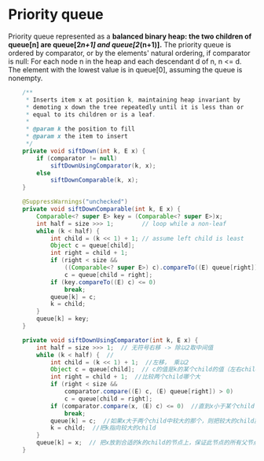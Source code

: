 # Priority queue
Priority queue represented as a **balanced binary heap: the two children of queue[n] are queue[2*n+1] and queue[2*(n+1)].** The priority queue is ordered by comparator, or by the elements' natural ordering, if comparator is null: For each node n in the heap and each descendant d of n, n <= d. The element with the lowest value is in queue[0], assuming the queue is nonempty.

```Java
    /**
     * Inserts item x at position k, maintaining heap invariant by
     * demoting x down the tree repeatedly until it is less than or
     * equal to its children or is a leaf.
     *
     * @param k the position to fill
     * @param x the item to insert
     */
    private void siftDown(int k, E x) {
        if (comparator != null)
            siftDownUsingComparator(k, x);
        else
            siftDownComparable(k, x);
    }

    @SuppressWarnings("unchecked")
    private void siftDownComparable(int k, E x) {
        Comparable<? super E> key = (Comparable<? super E>)x;
        int half = size >>> 1;        // loop while a non-leaf
        while (k < half) {
            int child = (k << 1) + 1; // assume left child is least
            Object c = queue[child];
            int right = child + 1;
            if (right < size &&
                ((Comparable<? super E>) c).compareTo((E) queue[right]) > 0)
                c = queue[child = right];
            if (key.compareTo((E) c) <= 0)
                break;
            queue[k] = c;
            k = child;
        }
        queue[k] = key;
    }

    private void siftDownUsingComparator(int k, E x) {
        int half = size >>> 1;  // 无符号右移 -> 除以2取中间值
        while (k < half) {  //
            int child = (k << 1) + 1;  //左移， 乘以2
            Object c = queue[child];  // c的值是k的某个child的值（左右child中较大的那个）
            int right = child + 1;  //比较两个child哪个大
            if (right < size &&
                comparator.compare((E) c, (E) queue[right]) > 0)
                c = queue[child = right];
            if (comparator.compare(x, (E) c) <= 0)  //直到x小于某个child
                break;
            queue[k] = c;  //如果x大于两个child中较大的那个，则把较大的child放到本k的位置
            k = child;  //把k指向较大的child
        }
        queue[k] = x;  // 把x放到合适的k的child的节点上，保证此节点的所有父节点都比此节点的值大
    }
```